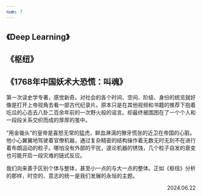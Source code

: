 ```yaml
---
num: 7
---
```


## 《Deep Learning》

## 《枢纽》

## 《1768年中国妖术大恐慌：叫魂》
第一次读史学专著，感觉新奇。对社会的各个时间、空间、阶级、身份的统览就好像是打开上帝视角去看一部古代纪录片。原本只是在其他视频和书籍的推荐下抱着吃瓜的心态去八卦二百余年前的一次野火般的谣言。却最终被围困在了一个个人和一段段关系交织而成的厚厚的茧中。

“用金锄头”的皇帝是喜怒无常的猛虎，鲜血淋漓的獠牙慌张的近卫在帝国的心脏。他小心翼翼地驾驶着官僚机器，通过复杂精密的结构操作着无数无时无刻不在进行着布朗运动的粒子。哪怕没有外部的干扰，遑论机器的锈蚀，几个粒子自发的衰变也可能开启一段灾难的链式反应。

我们向来善于区别个体与整体，甚至小一点的与大一点的整体。正如《枢纽》分析的那样，时空的、意志的统一是我们发展的永恒的主题。
<p align='right'>2024.06.22</p>